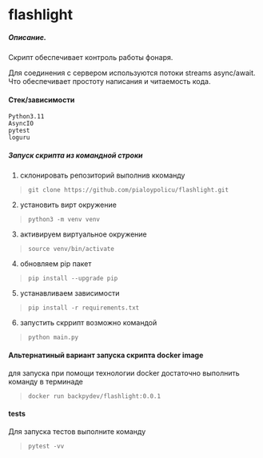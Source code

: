# flashlight  

##### Описание.

Скрипт обеспечивает контроль работы фонаря.

Для соединения с сервером используются потоки streams async/await.
Что обеспечивает простоту написания и читаемость кода.

#### Стек/зависимости
```
Python3.11
AsyncIO
pytest
loguru
```

##### Запуск скрипта из командной строки
1. склонировать репозиторий выполнив ккоманду 

> `git clone https://github.com/pialoypolicu/flashlight.git`
2. установить вирт окружение 
> `python3 -m venv venv`
3. активируем виртуальное окружение
> `source venv/bin/activate` 
4. обновляем pip пакет
> `pip install --upgrade pip`
5. устанавливаем зависимости
> `pip install -r requirements.txt`
6. запустить скррипт возможно командой 
> `python main.py`

#### Альтернатиный вариант запуска скрипта docker image
для запуска при помощи технологии docker достаточно выполнить команду в терминаде
> `docker run backpydev/flashlight:0.0.1`

#### tests
Для запуска тестов выполните команду 
> `pytest -vv`